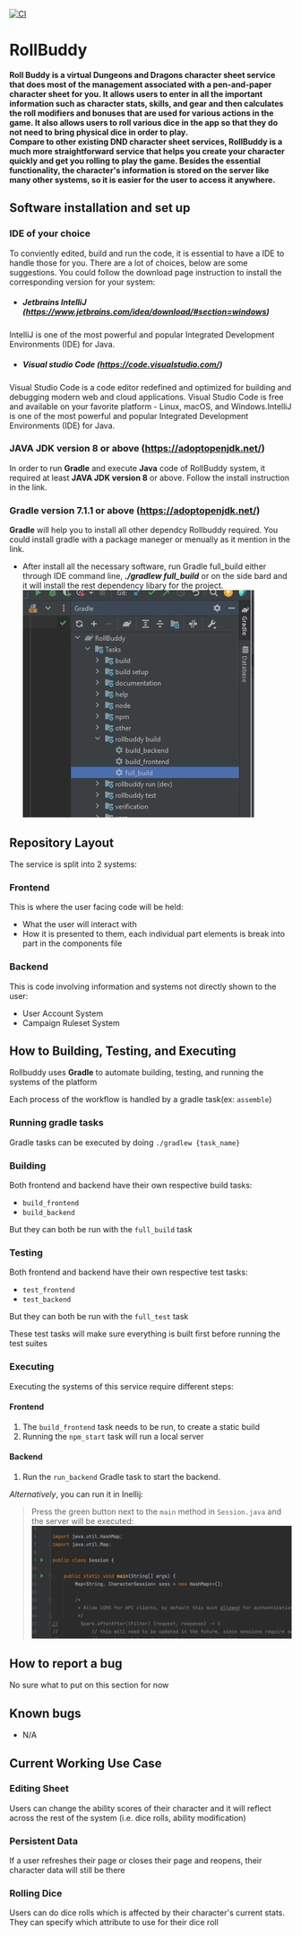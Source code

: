 [![CI](https://img.shields.io/github/workflow/status/ngutn24/RollBuddy/CI)](https://github.com/ngutn24/RollBuddy/actions/workflows/main.yml)

# RollBuddy
**Roll Buddy is a virtual Dungeons and Dragons character sheet service that does most of the management associated with a pen-and-paper character sheet for you. It allows users to enter in all the important information such as character stats, skills, and gear and then calculates the roll modifiers and bonuses that are used for various actions in the game. It also allows users to roll various dice in the app so that they do not need to bring physical dice in order to play.<br>
Compare to other existing DND character sheet services, RollBuddy is a much more straightforward service that helps you create your character quickly and get you rolling to play the game. Besides the essential functionality, the character's information is stored on the server like many other systems, so it is easier for the user to access it anywhere.**

## Software installation and set up

### IDE of your choice
To conviently edited, build and run the code, it is essential to have a IDE to handle those for you. There are a lot of choices, below are some suggestions. You could follow the download page instruction to install the corresponding version for your system:
- ##### Jetbrains IntelliJ (https://www.jetbrains.com/idea/download/#section=windows)
IntelliJ is one of the most powerful and popular Integrated Development Environments (IDE) for Java. 

- ##### Visual studio Code (https://code.visualstudio.com/)
Visual Studio Code is a code editor redefined and optimized for building and debugging modern web and cloud applications. Visual Studio Code is free and available on your favorite platform - Linux, macOS, and Windows.IntelliJ is one of the most powerful and popular Integrated Development Environments (IDE) for Java.

### JAVA JDK version 8 or above (https://adoptopenjdk.net/)
In order to run **Gradle** and execute **Java** code of RollBuddy system, it required at least **JAVA JDK version 8** or above. Follow the install instruction in the link.  

### Gradle version 7.1.1 or above (https://adoptopenjdk.net/)
**Gradle** will help you to install all other dependcy Rollbuddy required. You could install gradle with a package maneger or menually as it mention in the link.

- After install all the necessary software, run Gradle full_build either through IDE command line, ***./gradlew full_build*** or on the side bard and it will install the rest dependency libary for the project.
![executionImage](readmeresources/build.JPG)


## Repository Layout
The service is split into 2 systems:

### Frontend
This is where the user facing code will be held:
- What the user will interact with
- How it is presented to them, each individual part elements is break into part in the components file


### Backend
This is code involving information and systems not directly shown to the user:

- User Account System
- Campaign Ruleset System


## How to Building, Testing, and Executing
Rollbuddy uses **Gradle** to automate building, testing, and running the systems of
the platform

Each process of the workflow is handled by a gradle task(ex: `assemble`)

### Running gradle tasks
Gradle tasks can be executed by doing `./gradlew {task_name}`

### Building
Both frontend and backend have their own respective build tasks:
- `build_frontend`
- `build_backend`

But they can both be run with the `full_build` task


### Testing
Both frontend and backend have their own respective test tasks:
- `test_frontend`
- `test_backend`

But they can both be run with the `full_test` task

These test tasks will make sure everything is built first before running the test
suites

### Executing
Executing the systems of this service require different steps:

#### Frontend
1. The `build_frontend` task needs to be run, to create a static build
2. Running the `npm_start` task will run a local server 

#### Backend
1. Run the `run_backend` Gradle task to start the backend.

  _Alternatively_, you can run it in Inellij:
> Press the green button next to the `main` method in `Session.java` and the server will be executed:
![executionImage](readmeresources/backendexecution.png)



## How to report a bug
No sure what to put on this section for now

##  Known bugs
- N/A

## Current Working Use Case
### Editing Sheet
Users can change the ability scores of their character and it will reflect across the rest of the system (i.e. dice rolls, ability modification)

### Persistent Data
If a user refreshes their page or closes their page and reopens, their character data will still be there

### Rolling Dice
Users can do dice rolls which is affected by their character's current stats. They can specify which attribute to use for their dice roll
